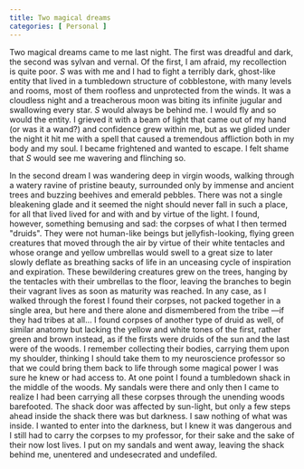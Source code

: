 ```yaml
---
title: Two magical dreams
categories: [ Personal ]
---
```


Two magical dreams came to me last night. The first was dreadful and dark, the
second was sylvan and vernal. Of the first, I am afraid, my recollection is
quite poor. $S$ was with me and I had to fight a terribly dark, ghost-like
entity that lived in a tumbledown structure of cobblestone, with many levels and
rooms, most of them roofless and unprotected from the winds. It was a cloudless
night and a treacherous moon was biting its infinite jugular and swallowing
every star. $S$ would always be behind me. I would fly and so would the entity.
I grieved it with a beam of light that came out of my hand (or was it a wand?)
and confidence grew within me, but as we glided under the night it hit me with a
spell that caused a tremendous affliction both in my body and my soul. I became
frightened and wanted to escape. I felt shame that $S$ would see me wavering and
flinching so.

In the second dream I was wandering deep in virgin woods, walking through a
watery ravine of pristine beauty, surrounded only by immense and ancient trees
and buzzing beehives and emerald pebbles. There was not a single bleakening
glade and it seemed the night should never fall in such a place, for all that
lived lived for and with and by virtue of the light. I found, however, something
bemusing and sad: the corpses of what I then termed "druids". They were not
human-like beings but jellyfish-looking, flying green creatures that moved
through the air by virtue of their white tentacles and whose orange and yellow
umbrellas would swell to a great size to later slowly deflate as breathing sacks
of life in an unceasing cycle of inspiration and expiration. These bewildering
creatures grew on the trees, hanging by the tentacles with their umbrellas to
the floor, leaving the branches to begin their vagrant lives as soon as maturity
was reached. In any case, as I walked through the forest I found their corpses,
not packed together in a single area, but here and there alone and dismembered
from the tribe —if they had tribes at all… I found corpses of another type of
druid as well, of similar anatomy but lacking the yellow and white tones of the
first, rather green and brown instead, as if the firsts were druids of the sun
and the last were of the woods. I remember collecting their bodies, carrying
them upon my shoulder, thinking I should take them to my neuroscience professor
so that we could bring them back to life through some magical power I was sure
he knew or had access to. At one point I found a tumbledown shack in the middle
of the woods. My sandals were there and only then I came to realize I had been
carrying all these corpses through the unending woods barefooted. The shack door
was affected by sun-light, but only a few steps ahead inside the shack there was
but darkness. I saw nothing of what was inside. I wanted to enter into the
darkness, but I knew it was dangerous and I still had to carry the corpses to my
professor, for their sake and the sake of their now lost lives. I put on my
sandals and went away, leaving the shack behind me, unentered and undesecrated
and undefiled.


